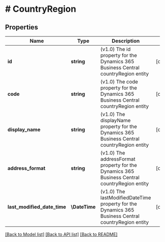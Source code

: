 # # CountryRegion

## Properties

Name | Type | Description | Notes
------------ | ------------- | ------------- | -------------
**id** | **string** | (v1.0) The id property for the Dynamics 365 Business Central countryRegion entity | [optional]
**code** | **string** | (v1.0) The code property for the Dynamics 365 Business Central countryRegion entity | [optional]
**display_name** | **string** | (v1.0) The displayName property for the Dynamics 365 Business Central countryRegion entity | [optional]
**address_format** | **string** | (v1.0) The addressFormat property for the Dynamics 365 Business Central countryRegion entity | [optional]
**last_modified_date_time** | **\DateTime** | (v1.0) The lastModifiedDateTime property for the Dynamics 365 Business Central countryRegion entity | [optional]

[[Back to Model list]](../../README.md#models) [[Back to API list]](../../README.md#endpoints) [[Back to README]](../../README.md)
